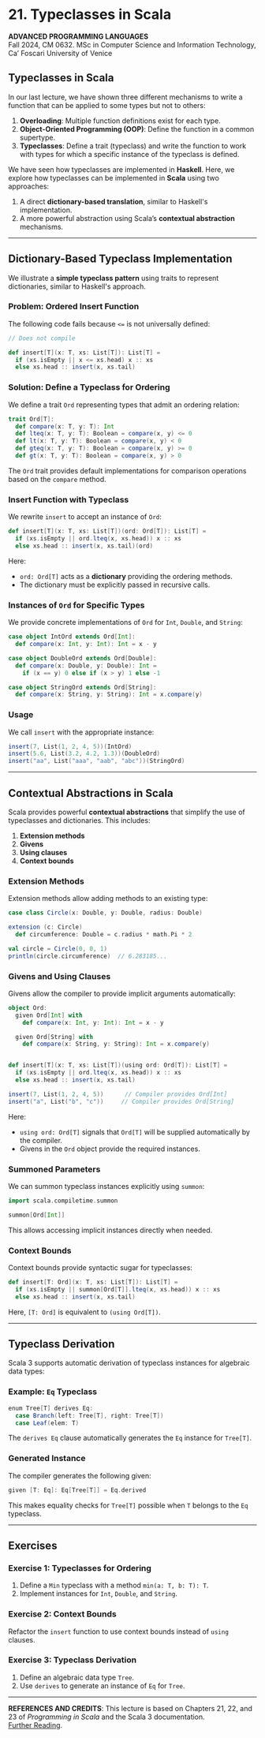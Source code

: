 # 21. Typeclasses in Scala

**ADVANCED PROGRAMMING LANGUAGES**  
Fall 2024, CM 0632. MSc in Computer Science and Information Technology, Ca’ Foscari University of Venice

## Typeclasses in Scala

In our last lecture, we have shown three different mechanisms to write a function that can be applied to some types but not to others:

1. **Overloading**: Multiple function definitions exist for each type.
2. **Object-Oriented Programming (OOP)**: Define the function in a common supertype.
3. **Typeclasses**: Define a trait (typeclass) and write the function to work with types for which a specific instance of the typeclass is defined.

We have seen how typeclasses are implemented in **Haskell**. Here, we explore how typeclasses can be implemented in **Scala** using two approaches:

1. A direct **dictionary-based translation**, similar to Haskell's implementation.
2. A more powerful abstraction using Scala’s **contextual abstraction** mechanisms.

---

## Dictionary-Based Typeclass Implementation

We illustrate a **simple typeclass pattern** using traits to represent dictionaries, similar to Haskell's approach.

### Problem: Ordered Insert Function

The following code fails because `<=` is not universally defined:

```scala
// Does not compile

def insert[T](x: T, xs: List[T]): List[T] = 
  if (xs.isEmpty || x <= xs.head) x :: xs
  else xs.head :: insert(x, xs.tail)
```

### Solution: Define a Typeclass for Ordering

We define a trait `Ord` representing types that admit an ordering relation:

```scala
trait Ord[T]:
  def compare(x: T, y: T): Int
  def lteq(x: T, y: T): Boolean = compare(x, y) <= 0
  def lt(x: T, y: T): Boolean = compare(x, y) < 0
  def gteq(x: T, y: T): Boolean = compare(x, y) >= 0
  def gt(x: T, y: T): Boolean = compare(x, y) > 0
```

The `Ord` trait provides default implementations for comparison operations based on the `compare` method.

### Insert Function with Typeclass

We rewrite `insert` to accept an instance of `Ord`:

```scala
def insert[T](x: T, xs: List[T])(ord: Ord[T]): List[T] = 
  if (xs.isEmpty || ord.lteq(x, xs.head)) x :: xs
  else xs.head :: insert(x, xs.tail)(ord)
```

Here:

- `ord: Ord[T]` acts as a **dictionary** providing the ordering methods.
- The dictionary must be explicitly passed in recursive calls.

### Instances of `Ord` for Specific Types

We provide concrete implementations of `Ord` for `Int`, `Double`, and `String`:

```scala
case object IntOrd extends Ord[Int]:
  def compare(x: Int, y: Int): Int = x - y

case object DoubleOrd extends Ord[Double]:
  def compare(x: Double, y: Double): Int =
    if (x == y) 0 else if (x > y) 1 else -1

case object StringOrd extends Ord[String]:
  def compare(x: String, y: String): Int = x.compare(y)
```

### Usage

We call `insert` with the appropriate instance:

```scala
insert(7, List(1, 2, 4, 5))(IntOrd)
insert(5.6, List(3.2, 4.2, 1.3))(DoubleOrd)
insert("aa", List("aaa", "aab", "abc"))(StringOrd)
```

---

## Contextual Abstractions in Scala

Scala provides powerful **contextual abstractions** that simplify the use of typeclasses and dictionaries. This includes:

1. **Extension methods**
2. **Givens**
3. **Using clauses**
4. **Context bounds**

### Extension Methods

Extension methods allow adding methods to an existing type:

```scala
case class Circle(x: Double, y: Double, radius: Double)

extension (c: Circle)
  def circumference: Double = c.radius * math.Pi * 2

val circle = Circle(0, 0, 1)
println(circle.circumference)  // 6.283185...
```

### Givens and Using Clauses

Givens allow the compiler to provide implicit arguments automatically:

```scala
object Ord:
  given Ord[Int] with
    def compare(x: Int, y: Int): Int = x - y

  given Ord[String] with
    def compare(x: String, y: String): Int = x.compare(y)


def insert[T](x: T, xs: List[T])(using ord: Ord[T]): List[T] = 
  if (xs.isEmpty || ord.lteq(x, xs.head)) x :: xs
  else xs.head :: insert(x, xs.tail)

insert(7, List(1, 2, 4, 5))      // Compiler provides Ord[Int]
insert("a", List("b", "c"))     // Compiler provides Ord[String]
```

Here:

- `using ord: Ord[T]` signals that `Ord[T]` will be supplied automatically by the compiler.
- Givens in the `Ord` object provide the required instances.

### Summoned Parameters

We can summon typeclass instances explicitly using `summon`:

```scala
import scala.compiletime.summon

summon[Ord[Int]]
```

This allows accessing implicit instances directly when needed.

### Context Bounds

Context bounds provide syntactic sugar for typeclasses:

```scala
def insert[T: Ord](x: T, xs: List[T]): List[T] =
  if (xs.isEmpty || summon[Ord[T]].lteq(x, xs.head)) x :: xs
  else xs.head :: insert(x, xs.tail)
```

Here, `[T: Ord]` is equivalent to `(using Ord[T])`.

---

## Typeclass Derivation

Scala 3 supports automatic derivation of typeclass instances for algebraic data types:

### Example: `Eq` Typeclass

```scala
enum Tree[T] derives Eq:
  case Branch(left: Tree[T], right: Tree[T])
  case Leaf(elem: T)
```

The `derives Eq` clause automatically generates the `Eq` instance for `Tree[T]`.

### Generated Instance

The compiler generates the following given:

```scala
given [T: Eq]: Eq[Tree[T]] = Eq.derived
```

This makes equality checks for `Tree[T]` possible when `T` belongs to the `Eq` typeclass.

---

## Exercises

### Exercise 1: Typeclasses for Ordering

1. Define a `Min` typeclass with a method `min(a: T, b: T): T`.
2. Implement instances for `Int`, `Double`, and `String`.

### Exercise 2: Context Bounds

Refactor the `insert` function to use context bounds instead of `using` clauses.

### Exercise 3: Typeclass Derivation

1. Define an algebraic data type `Tree`.
2. Use `derives` to generate an instance of `Eq` for `Tree`.

---

**REFERENCES AND CREDITS**: This lecture is based on Chapters 21, 22, and 23 of _Programming in Scala_ and the Scala 3 documentation.  
[Further Reading](https://docs.scala-lang.org/scala3/reference/contextual/index.html).